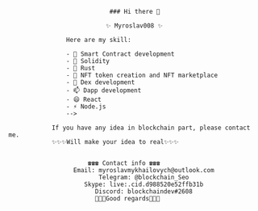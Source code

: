                                 ### Hi there 👋

                               ✨ Myroslav008 ✨ 

                    Here are my skill:

                    - 🔭 Smart Contract development
                    - 🌱 Solidity
                    - 👯 Rust 
                    - 🤔 NFT token creation and NFT marketplace
                    - 💬 Dex development
                    - 📫 Dapp development
                    - 😄 React
                    - ⚡ Node.js
                    -->

                If you have any idea in blockchain part, please contact me.
                ✨✨✨Will make your idea to real✨✨✨


                          ☎️☎️☎️ Contact info ☎️☎️☎️
                      Email: myroslavmykhailovych@outlook.com
                             Telegram: @blockchain_Seo
                         Skype: live:.cid.d988520e52ffb31b
                            Discord: blockchaindev#2608
                            🎉🎉🎉Good regards🎉🎉🎉
